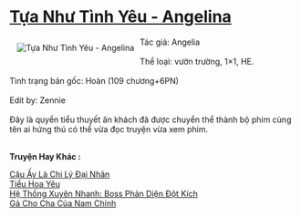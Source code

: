 <a href="https://utruyen.com/tua-nhu-tinh-yeu-angelina/22440/" title="Tựa Như Tình Yêu - Angelina"><h1>Tựa Như Tình Yêu - Angelina</h1></a><div style="display:table"><img align="right" style="float: left; padding: 10px;" src="https://utruyen.com/images/story/200x260/tua-nhu-tinh-yeu-angelia.jpg" alt="Tựa Như Tình Yêu - Angelina">Tác giả: Angelia <br/><br/>Thể loại: vườn trường, 1×1, HE. <br/><br/>Tình trạng bản gốc: Hoàn (109 chương+6PN) <br/><br/>Edit by: Zennie<br/><br/>Đây là quyển tiểu thuyết ăn khách đã được chuyển thể thành bộ phim cùng tên ai hứng thú có thể vừa đọc truyện vừa xem phim.</div><p><br><b>Truyện Hay Khác :</b></p><a href="https://utruyen.com/cau-ay-la-chi-ly-dai-nhan/6089/" alt="Cậu Ấy Là Chi Lý Đại Nhân">Cậu Ấy Là Chi Lý Đại Nhân</a><br/><a href="https://github.com/quanluxury/ngontinh_sac/tree/master/truyenhay/24637/" alt="Tiểu Hoa Yêu">Tiểu Hoa Yêu</a><br/><a href="https://truyenhot2020.wordpress.com/2019/12/11/he-thong-xuyen-nhanh-boss-phan-dien-dot-kich/" alt="Hệ Thống Xuyên Nhanh: Boss Phản Diện Đột Kích">Hệ Thống Xuyên Nhanh: Boss Phản Diện Đột Kích</a><br/><a href="https://github.com/quanluxury/truyenhot/tree/master/truyenhay/18998/" alt="Gả Cho Cha Của Nam Chính">Gả Cho Cha Của Nam Chính</a><br/>